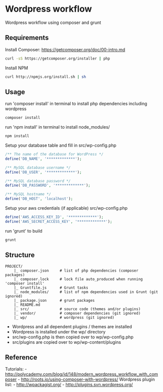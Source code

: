 Wordpress workflow
====================

Wordpress workflow using composer and grunt




Requirements
---------------------
Install Composer: https://getcomposer.org/doc/00-intro.md

```bash
curl -sS https://getcomposer.org/installer | php
```

Install NPM

```bash
curl http://npmjs.org/install.sh | sh
```






Usage
---------------------

run 'composer install' in terminal to install php dependencies including wordpress

```bash
composer install
```

run 'npm install' in terminal to install node_modules/

```bash
npm install
```

Setup your database table and fill in src/wp-config.php

```php
/** The name of the database for WordPress */
define('DB_NAME', '*************');

/** MySQL database username */
define('DB_USER', '*************');

/** MySQL database password */
define('DB_PASSWORD', '*************');

/** MySQL hostname */
define('DB_HOST', 'localhost');
```

Setup your aws credentials (if applicable) src/wp-config.php

```php
define('AWS_ACCESS_KEY_ID', '*************');
define('AWS_SECRET_ACCESS_KEY', '*************');
```

run 'grunt' to build

```bash
grunt
```






Structure
---------------------

```
PROJECT/
	|_ composer.json     # list of php dependencies (composer packages)
	|_ composer.lock     # lock file auto_produced when running 'composer install'
	|_ Gruntfile.js      # Grunt tasks
	|_ node_modules/     # list of npm dependencies used in Grunt (git ignored)
	|_ package.json      # grunt packages
	|_ README.md
	|_ src/              # source code (themes and/or plugins)
	|_ vendor/           # composer dependencies (git ignored)
	|_ wp/               # wordpress (git ignored)
```

- Wordpress and all dependent plugins / themes are installed
- Wordpress is installed under the wp/ directory
- src/wp-config.php is then copied over to wp/wp-config.php
- src/plugins are copied over to wp/wp-content/plugins






Reference
---------------------
Tutorials: 
	- http://polycademy.com/blog/id/148/modern_wordpress_workflow_with_composer
	- http://roots.io/using-composer-with-wordpress/
Wordpress plugin list:
	- http://wpackagist.org/
	- http://plugins.svn.wordpress.org/
